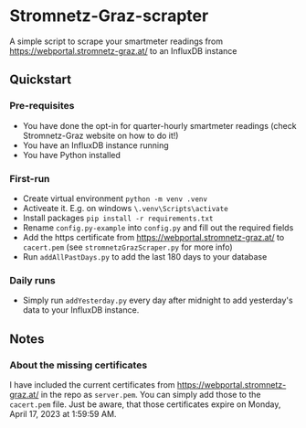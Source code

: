 # Stromnetz-Graz-scrapter
A simple script to scrape your smartmeter readings from https://webportal.stromnetz-graz.at/ to an InfluxDB instance

## Quickstart

### Pre-requisites

* You have done the opt-in for quarter-hourly smartmeter readings (check Stromnetz-Graz website on how to do it!)
* You have an InfluxDB instance running
* You have Python installed

### First-run

* Create virtual environment  ``python -m venv .venv``
* Activeate it. E.g. on windows ``\.venv\Scripts\activate``
* Install packages ``pip install -r requirements.txt``
* Rename ``config.py-example`` into ``config.py`` and fill out the required fields
* Add the https certificate from https://webportal.stromnetz-graz.at/ to ``cacert.pem`` (see ``stromnetzGrazScraper.py`` for more info)
* Run ``addAllPastDays.py`` to add the last 180 days to your database

### Daily runs

* Simply run ``addYesterday.py`` every day after midnight to add yesterday's data to your InfluxDB instance.

## Notes

### About the missing certificates

I have included the current certificates from https://webportal.stromnetz-graz.at/ in the repo as ``server.pem``. You can simply add those to the ``cacert.pem`` file.
Just be aware, that those certificates expire on Monday, April 17, 2023 at 1:59:59 AM. 
